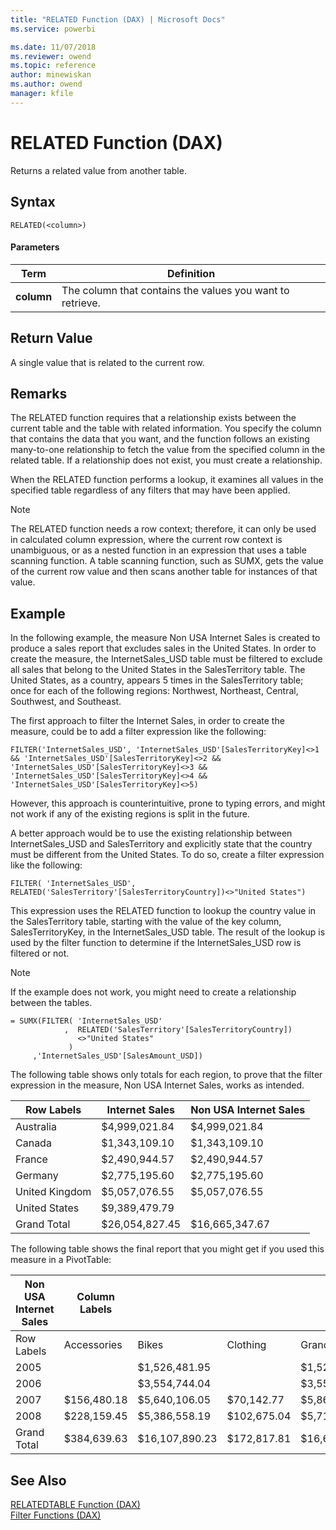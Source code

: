 ```yaml
---
title: "RELATED Function (DAX) | Microsoft Docs"
ms.service: powerbi 

ms.date: 11/07/2018
ms.reviewer: owend
ms.topic: reference
author: minewiskan
ms.author: owend
manager: kfile
---
```

# RELATED Function (DAX)
Returns a related value from another table.  
  
## Syntax  
  
```dax
RELATED(<column>)  
```
  
#### Parameters  
  
|Term|Definition|  
|--------|--------------|  
|**column**|The column that contains the values you want to retrieve.|  
  
## Return Value  
A single value that is related to the current row.  
  
## Remarks  
The RELATED function requires that a relationship exists between the current table and the table with related information. You specify the column that contains the data that you want, and the function follows an existing many-to-one relationship to fetch the value from the specified column in the related table. If a relationship does not exist, you must create a relationship.  
  
When the RELATED function performs a lookup, it examines all values in the specified table regardless of any filters that may have been applied.  
  
> [!NOTE]  
> The RELATED function needs a row context; therefore, it can only be used in calculated column expression, where the current row context is unambiguous, or as a nested function in an expression that uses a table scanning function. A table scanning function, such as SUMX, gets the value of the current row value and then scans another table for instances of that value.  
  
## Example  
In the following example, the measure Non USA Internet Sales is created to produce a sales report that excludes sales in the United States. In order to create the measure, the InternetSales_USD table must be filtered to exclude all sales that belong to the United States in the SalesTerritory table. The United States, as a country, appears 5 times in the SalesTerritory table; once for each of the following regions: Northwest, Northeast, Central, Southwest, and Southeast.  
  
The first approach to filter the Internet Sales, in order to create the measure, could be to add a filter expression like the following:  
  
`FILTER('InternetSales_USD', 'InternetSales_USD'[SalesTerritoryKey]<>1 && 'InternetSales_USD'[SalesTerritoryKey]<>2 && 'InternetSales_USD'[SalesTerritoryKey]<>3 && 'InternetSales_USD'[SalesTerritoryKey]<>4 && 'InternetSales_USD'[SalesTerritoryKey]<>5)`  
  
However, this approach is counterintuitive, prone to typing errors, and might not work if any of the existing regions is split in the future.  
  
A better approach would be to use the existing relationship between InternetSales_USD and SalesTerritory and explicitly state that the country must be different from the United States. To do so, create a filter expression like the following:  
  
`FILTER( 'InternetSales_USD', RELATED('SalesTerritory'[SalesTerritoryCountry])<>"United States")`  
  
This expression uses the RELATED function to lookup the country value in the SalesTerritory table, starting with the value of the key column, SalesTerritoryKey, in the InternetSales_USD table. The result of the lookup is used by the filter function to determine if the InternetSales_USD row is filtered or not.  
  
> [!NOTE]  
> If the example does not work, you might need to create a relationship between the tables.  
  
```dax
= SUMX(FILTER( 'InternetSales_USD'  
            ,  RELATED('SalesTerritory'[SalesTerritoryCountry])  
               <>"United States"  
             )  
     ,'InternetSales_USD'[SalesAmount_USD])  
```

The following table shows only totals for each region, to prove that the filter expression in the measure, Non USA Internet Sales, works as intended.  
  
|Row Labels|Internet Sales|Non USA Internet Sales|  
|--------------|------------------|--------------------------|  
|Australia|$4,999,021.84|$4,999,021.84|  
|Canada|$1,343,109.10|$1,343,109.10|  
|France|$2,490,944.57|$2,490,944.57|  
|Germany|$2,775,195.60|$2,775,195.60|  
|United Kingdom|$5,057,076.55|$5,057,076.55|  
|United States|$9,389,479.79||  
|Grand Total|$26,054,827.45|$16,665,347.67|  
  
The following table shows the final report that you might get if you used this measure in a PivotTable:  
  
|Non USA Internet Sales|Column Labels||||  
|--------------------------|-----------------|----|----|----|  
|Row Labels|Accessories|Bikes|Clothing|Grand Total|  
|2005||$1,526,481.95||$1,526,481.95|  
|2006||$3,554,744.04||$3,554,744.04|  
|2007|$156,480.18|$5,640,106.05|$70,142.77|$5,866,729.00|  
|2008|$228,159.45|$5,386,558.19|$102,675.04|$5,717,392.68|  
|Grand Total|$384,639.63|$16,107,890.23|$172,817.81|$16,665,347.67|  
  
## See Also  
[RELATEDTABLE Function &#40;DAX&#41;](relatedtable-function-dax.md)  
[Filter Functions &#40;DAX&#41;](filter-functions-dax.md)  
  

